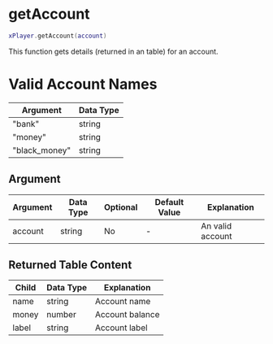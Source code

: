 # getAccount

```lua
xPlayer.getAccount(account)
```

This function gets details (returned in an table) for an account.

# Valid Account Names

| Argument      | Data Type |
| ------------- | --------- |
| "bank"        | string    |
| "money"       | string    |
| "black_money" | string    |

## Argument

| Argument | Data Type | Optional | Default Value | Explanation      |
| -------- | --------- | -------- | ------------- | ---------------- |
| account  | string    | No       | -             | An valid account |

## Returned Table Content

| Child | Data Type | Explanation     |
| ----- | --------- | --------------- |
| name  | string    | Account name    |
| money | number    | Account balance |
| label | string    | Account label   |
